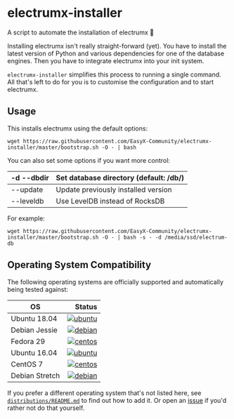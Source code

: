 # electrumx-installer
A script to automate the installation of electrumx 🤖

Installing electrumx isn't really straight-forward (yet). You have to install the latest version of Python and various dependencies for
one of the database engines. Then you have to integrate electrumx into your init system.

`electrumx-installer` simplifies this process to running a single command. All that's left to do for you
is to customise the configuration and to start electrumx.

## Usage
This installs electrumx using the default options:

    wget https://raw.githubusercontent.com/EasyX-Community/electrumx-installer/master/bootstrap.sh -O - | bash

You can also set some options if you want more control:

| -d --dbdir | Set database directory (default: /db/) |
|------------|----------------------------------------|
| --update   | Update previously installed version    |
| --leveldb  | Use LevelDB instead of RocksDB         |

For example:

    wget https://raw.githubusercontent.com/EasyX-Community/electrumx-installer/master/bootstrap.sh -O - | bash -s - -d /media/ssd/electrum-db

     
## Operating System Compatibility

The following operating systems are officially supported and automatically being tested against:

| OS | Status |
|----------|---:|
| Ubuntu 18.04   | [![ubuntu](https://badges.herokuapp.com/travis/EasyX-Community/electrumx-installer?env=IMAGE=%22ubuntu:18.04%22&label=ubuntu:18.04)](https://travis-ci.org/bauerj/electrumx-installer/) |
| Debian Jessie  | [![debian](https://badges.herokuapp.com/travis/EasyX-Community/electrumx-installer?env=IMAGE=%22debian:8%22&label=debian:8)](https://travis-ci.org/bauerj/electrumx-installer/) |
| Fedora 29      | [![centos](https://badges.herokuapp.com/travis/EasyX-Community/electrumx-installer?env=IMAGE=%22fedora:28%22&label=fedora:28)](https://travis-ci.org/bauerj/electrumx-installer/) |
| Ubuntu 16.04   | [![ubuntu](https://badges.herokuapp.com/travis/EasyX-Community/electrumx-installer?env=IMAGE=%22ubuntu:16.04%22&label=ubuntu:16.04)](https://travis-ci.org/bauerj/electrumx-installer/) |
| CentOS 7       | [![centos](https://badges.herokuapp.com/travis/EasyX-Community/electrumx-installer?env=IMAGE=%22centos:7%22&label=centos:7)](https://travis-ci.org/bauerj/electrumx-installer/) |
| Debian Stretch | [![debian](https://badges.herokuapp.com/travis/EasyX-Community/electrumx-installer?env=IMAGE=%22debian:9%22&label=debian:9)](https://travis-ci.org/bauerj/electrumx-installer/) |


If you prefer a different operating system that's not listed here, see
[`distributions/README.md`](https://github.com/EasyX-Community/electrumx-installer/blob/master/distributions/README.md) to find out how to add it.
Or open an [issue](https://github.com/EasyX-Community/electrumx-installer/issues/new) if you'd rather not do that yourself.
